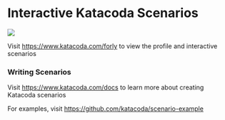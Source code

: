 # Interactive Katacoda Scenarios

[![](http://shields.katacoda.com/katacoda/forly/count.svg)](https://www.katacoda.com/forly "Get your profile on Katacoda.com")

Visit https://www.katacoda.com/forly to view the profile and interactive scenarios

### Writing Scenarios
Visit https://www.katacoda.com/docs to learn more about creating Katacoda scenarios

For examples, visit https://github.com/katacoda/scenario-example
